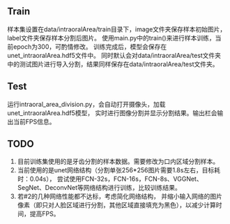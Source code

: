 ## Train
样本集设置在data/intraoralArea/train目录下，image文件夹保存样本初始图片，label文件夹保存样本分割后图片。
使用main.py中的train()来进行样本训练，当前epoch为300，可酌情修改。
训练完成后，模型会保存在unet_intraoralArea.hdf5文件中。
同时默认会对data/intraoralArea/test文件夹中的测试图片进行导入分割，结果同样保存在data/intraoralArea/test文件夹。

## Test
运行intraoral_area_division.py，会自动打开摄像头，加载unet_intraoralArea.hdf5模型，
实时进行图像分割并显示分割结果。输出栏会输出当前FPS信息。

## TODO
1. 目前训练集使用的是牙齿分割的样本数据。需要修改为口内区域分割样本。
2. 当前使用的是unet网络结构（分割单张256*256图片需要1.8s左右，目标耗时：0.04s），
尝试使用FCN-32s，FCN-16s，FCN-8s、VGGNet、SegNet、DeconvNet等网络结构进行训练，比较训练结果。
3. 若#2的几种网络性能都不达标，考虑简化网络结构，
并缩小输入网络的图片像素（即只对人脸区域进行分割，其他区域直接填充为黑色），以减少计算时间，提高FPS。